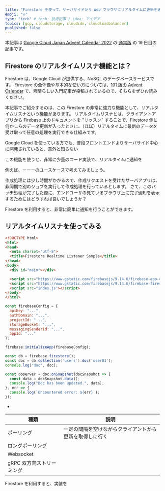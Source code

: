 ```yaml
---
title: "Firestore を使って、サーバサイドから Web ブラウザにリアルタイムに更新を通知する"
emoji: "🔥"
type: "tech" # tech: 技術記事 / idea: アイデア
topics: [gcp, cloudstorage, cloudcdn, cloudloadbalancer]
published: false
---
```


本記事は [Google Cloud Japan Advent Calendar 2022](https://zenn.dev/google_cloud_jp/articles/12bd83cd5b3370) の [通常版](https://zenn.dev/google_cloud_jp/articles/12bd83cd5b3370#%E9%80%9A%E5%B8%B8%E7%89%88) の 19 日目の記事です。


## Firestore のリアルタイムリスナ機能とは？

Firestore は、Google Cloud が提供する、NoSQL のデータベースサービスです。
Firestore の全体像や基本的な使い方については、[101 版の Advent Calendar]() で、素晴らしい入門記事が投稿されているので、そちらをぜひお読みください。

本記事でご紹介するのは、この Firestore の非常に強力な機能として、リアルタイムリスナという機能があります。
リアルタイムリスナとは、クライアントアプリから Firebase 上のドキュメントを "リッスン" することで、Firestore 側に何かしらのデータ更新が入ったときに、（ほぼ）リアルタイムに最新のデータを受け取って任意の処理を実行できる仕組みです。

Google Cloud を使っている方でも、普段フロントエンドよりサーバサイド中心に開発されていると、意外と知らない

この機能を使うと、非常に少量のコード実装で、リアルタイムに通知を

例えば、ーーーのユースケースで考えてみましょう。

作成処理には少し時間がかかるので、作成リクエストを受けたサーバアプリは、非同期で別のジョブを実行して作成処理を行っているとします。
さて、このバッチ処理が完了した際に、エンドユーザの見ているブラウザ上に完了通知を表示するためにはどうすれば良いでしょうか？

Firestore を利用すると、非常に簡単に通知を行うことができます。


## リアルタイムリスナを使ってみる

```html
<!DOCTYPE html>
<html>
<head>
  <meta charset="utf-8">
  <title>Firestore Realtime Listener Sample</title>
</head>
<body>
  <div id="main"></div>

  <script src="https://www.gstatic.com/firebasejs/9.14.0/firebase-app-compat.js"></script>
  <script src="https://www.gstatic.com/firebasejs/9.14.0/firebase-firestore-compat.js"></script>
  <script src="index.js"></script>
</body>
</html>
```

```javascript
const firebaseConfig = {
  apiKey: "...",
  authDomain: "...",
  projectId: "...",
  storageBucket: "...",
  messagingSenderId: "...",
  appId: "..."
};

firebase.initializeApp(firebaseConfig);

const db = firebase.firestore();
const doc = db.collection('users').doc('user01');
console.log("doc", doc);

const observer = doc.onSnapshot(docSnapshot => {
  const data = docSnapshot.data();
  console.log("Doc has been updated.", data);
}, err => {
  console.log(`Encountered error: ${err}`);
});
```





- 





|種類|説明|
|----|----|
|ポーリング|一定の間隔を空けながらクライアントから更新を取得しに行く|
|ロングポーリング||
|Websocket||
|gRPC 双方向ストリーミング||

Firestore を利用すると、実装を